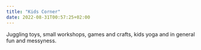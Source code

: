 ```yaml
---
title: "Kids Corner"
date: 2022-08-31T00:57:25+02:00
---
```


Juggling toys, small workshops, games and crafts, kids yoga and in general fun and messyness.
<!--more-->


